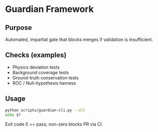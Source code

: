# Guardian Framework

## Purpose
Automated, impartial gate that blocks merges if validation is insufficient.

## Checks (examples)
- Physics deviation tests
- Background coverage tests
- Ground-truth conservation tests
- ROC / Null-hypothesis harness

## Usage
```bash
python scripts/guardian-cli.py --all
echo $?
```

Exit code 0 == pass; non-zero blocks PR via CI.
